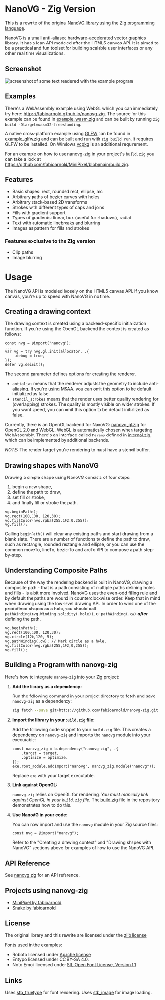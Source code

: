 NanoVG - Zig Version
==========

This is a rewrite of the original [NanoVG library](https://github.com/memononen/nanovg) using the [Zig programming language](https://ziglang.org).

NanoVG is a small anti-aliased hardware-accelerated vector graphics library. It has a lean API modeled after the HTML5 canvas API. It is aimed to be a practical and fun toolset for building scalable user interfaces or any other real time visualizations.

## Screenshot

![screenshot of some text rendered with the example program](/examples/screenshot-01.png?raw=true)

## Examples

There's a WebAssembly example using WebGL which you can immediately try here: https://fabioarnold.github.io/nanovg-zig. The source for this example can be found in [example_wasm.zig](/examples/example_wasm.zig) and can be built by running `zig build -Dtarget=wasm32-freestanding`.

A native cross-platform example using [GLFW](https://glfw.org) can be found in [example_glfw.zig](/examples/example_glfw.zig) and can be built and run with `zig build run`. It requires GLFW to be installed. On Windows [vcpkg](https://github.com/microsoft/vcpkg) is an additional requirement.

For an example on how to use nanovg-zig in your project's `build.zig` you can take a look at https://github.com/fabioarnold/MiniPixel/blob/main/build.zig.

## Features

* Basic shapes: rect, rounded rect, ellipse, arc
* Arbitrary paths of bezier curves with holes
* Arbitrary stack-based 2D transforms
* Strokes with different types of caps and joins
* Fills with gradient support
* Types of gradients: linear, box (useful for shadows), radial
* Text with automatic linebreaks and blurring
* Images as pattern for fills and strokes

### Features exclusive to the Zig version

* Clip paths
* Image blurring

Usage
=====

The NanoVG API is modeled loosely on the HTML5 canvas API. If you know canvas, you're up to speed with NanoVG in no time.

## Creating a drawing context

The drawing context is created using a backend-specific initialization function. If you're using the OpenGL backend the context is created as follows:
```zig
const nvg = @import("nanovg");
...
var vg = try nvg.gl.init(allocator, .{
	.debug = true,
});
defer vg.deinit();
```

The second parameter defines options for creating the renderer.

- `antialias` means that the renderer adjusts the geometry to include anti-aliasing. If you're using MSAA, you can omit this option to be default initialized as false.
- `stencil_strokes` means that the render uses better quality rendering for (overlapping) strokes. The quality is mostly visible on wider strokes. If you want speed, you can omit this option to be default initialized as false.

Currently, there is an OpenGL backend for NanoVG: [nanovg_gl.zig](/src/nanovg_gl.zig) for OpenGL 2.0 and WebGL. WebGL is automatically chosen when targeting WebAssembly. There's an interface called `Params` defined in [internal.zig](src/internal.zig), which can be implemented by additional backends.

*NOTE:* The render target you're rendering to must have a stencil buffer.

## Drawing shapes with NanoVG

Drawing a simple shape using NanoVG consists of four steps:
1) begin a new shape,
2) define the path to draw,
3) set fill or stroke,
4) and finally fill or stroke the path.

```zig
vg.beginPath();
vg.rect(100,100, 120,30);
vg.fillColor(nvg.rgba(255,192,0,255));
vg.fill();
```

Calling `beginPath()` will clear any existing paths and start drawing from a blank slate. There are a number of functions to define the path to draw, such as rectangle, rounded rectangle and ellipse, or you can use the common moveTo, lineTo, bezierTo and arcTo API to compose a path step-by-step.

## Understanding Composite Paths

Because of the way the rendering backend is built in NanoVG, drawing a composite path - that is a path consisting of multiple paths defining holes and fills - is a bit more involved. NanoVG uses the even-odd filling rule and by default the paths are wound in counterclockwise order. Keep that in mind when drawing using the low-level drawing API. In order to wind one of the predefined shapes as a hole, you should call `pathWinding(nvg.Winding.solidity(.hole))`, or `pathWinding(.cw)` **_after_** defining the path.

```zig
vg.beginPath();
vg.rect(100,100, 120,30);
vg.circle(120,120, 5);
vg.pathWinding(.cw); // Mark circle as a hole.
vg.fillColor(nvg.rgba(255,192,0,255));
vg.fill();
```

## Building a Program with nanovg-zig

Here's how to integrate `nanovg-zig` into your Zig project:

1.  **Add the library as a dependency:**

    Run the following command in your project directory to fetch and save `nanovg-zig` as a dependency:

    ```bash
    zig fetch --save git+https://github.com/fabioarnold/nanovg-zig.git
    ```

2.  **Import the library in your `build.zig` file:**

    Add the following code snippet to your `build.zig` file. This creates a dependency on `nanovg-zig` and imports the `nanovg` module into your executable:

    ```zig
    const nanovg_zig = b.dependency("nanovg-zig", .{
        .target = target,
        .optimize = optimize,
    });
    exe.root_module.addImport("nanovg", nanovg_zig.module("nanovg"));
    ```

    Replace `exe` with your target executable.

3.  **Link against OpenGL:**

    `nanovg-zig` relies on OpenGL for rendering.  *You must manually link against OpenGL in your `build.zig` file.*  The [build.zig](/build.zig) file in the repository demonstrates how to do this.

4.  **Use NanoVG in your code:**

    You can now import and use the `nanovg` module in your Zig source files:

    ```zig
    const nvg = @import("nanovg");
    ```

    Refer to the "Creating a drawing context" and "Drawing shapes with NanoVG" sections above for examples of how to use the NanoVG API.

## API Reference

See [nanovg.zig](/src/nanovg.zig) for an API reference.

## Projects using nanovg-zig

- [MiniPixel by fabioarnold](https://github.com/fabioarnold/minipixel)
- [Snake by fabioarnold](https://fabioarnold.itch.io/snake)

## License
The original library and this rewrite are licensed under the [zlib license](LICENSE.txt)

Fonts used in the examples:
- Roboto licensed under [Apache license](http://www.apache.org/licenses/LICENSE-2.0)
- Entypo licensed under CC BY-SA 4.0.
- Noto Emoji licensed under [SIL Open Font License, Version 1.1](http://scripts.sil.org/cms/scripts/page.php?site_id=nrsi&id=OFL)

## Links
Uses [stb_truetype](http://nothings.org) for font rendering. Uses [stb_image](http://nothings.org) for image loading.
